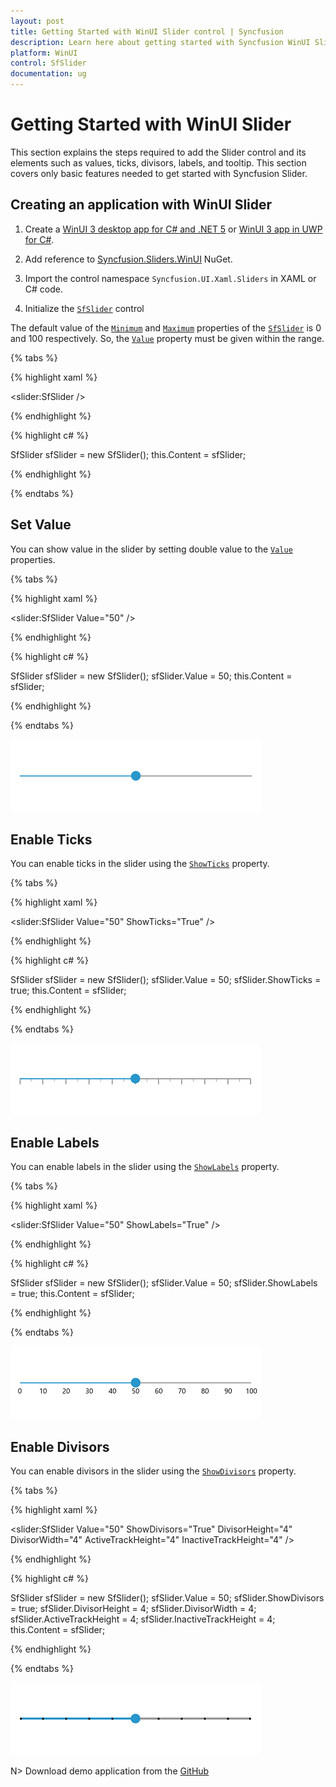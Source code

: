 ```yaml
---
layout: post
title: Getting Started with WinUI Slider control | Syncfusion
description: Learn here about getting started with Syncfusion WinUI Slider control and more details.
platform: WinUI
control: SfSlider
documentation: ug
---
```


# Getting Started with WinUI Slider

This section explains the steps required to add the Slider control and its elements such as values, ticks, divisors, labels, and tooltip. This section covers only basic features needed to get started with Syncfusion Slider.

## Creating an application with WinUI Slider

1. Create a [WinUI 3 desktop app for C# and .NET 5](https://docs.microsoft.com/en-us/windows/apps/winui/winui3/get-started-winui3-for-desktop) or [WinUI 3 app in UWP for C#](https://docs.microsoft.com/en-us/windows/apps/winui/winui3/get-started-winui3-for-uwp).

2. Add reference to [Syncfusion.Sliders.WinUI](https://www.nuget.org/packages/Syncfusion.Sliders.WinUI) NuGet.

3. Import the control namespace `Syncfusion.UI.Xaml.Sliders` in XAML or C# code.

4. Initialize the [`SfSlider`](https://help.syncfusion.com/cr/winui/Syncfusion.UI.Xaml.Sliders.SfSlider.html?tabs=tabid-1) control

The default value of the [`Minimum`](https://help.syncfusion.com/cr/winui/Syncfusion.UI.Xaml.Sliders.SliderBase.html#Syncfusion_UI_Xaml_Sliders_SliderBase_Minimum) and [`Maximum`](https://help.syncfusion.com/cr/winui/Syncfusion.UI.Xaml.Sliders.SliderBase.html#Syncfusion_UI_Xaml_Sliders_SliderBase_Maximum) properties of the [`SfSlider`](https://help.syncfusion.com/cr/winui/Syncfusion.UI.Xaml.Sliders.SfSlider.html?tabs=tabid-1) is 0 and 100 respectively. So, the [`Value`](https://help.syncfusion.com/cr/winui/Syncfusion.UI.Xaml.Sliders.SfSlider.html#Syncfusion_UI_Xaml_Sliders_SfSlider_Value) property must be given within the range.

{% tabs %}

{% highlight xaml %}

<slider:SfSlider />

{% endhighlight %}

{% highlight c# %}

SfSlider sfSlider = new SfSlider();
this.Content = sfSlider;

{% endhighlight %}

{% endtabs %}

## Set Value

You can show value in the slider by setting double value to the [`Value`](https://help.syncfusion.com/cr/winui/Syncfusion.UI.Xaml.Sliders.SfSlider.html#Syncfusion_UI_Xaml_Sliders_SfSlider_Value) properties.

{% tabs %}

{% highlight xaml %}

<slider:SfSlider Value="50" />

{% endhighlight %}

{% highlight c# %}

SfSlider sfSlider = new SfSlider();
sfSlider.Value = 50;
this.Content = sfSlider;

{% endhighlight %}

{% endtabs %}

![Setting value to slider](images/getting-started/slider-value.png)

## Enable Ticks

You can enable ticks in the slider using the [`ShowTicks`](https://help.syncfusion.com/cr/winui/Syncfusion.UI.Xaml.Sliders.SliderBase.html#Syncfusion_UI_Xaml_Sliders_SliderBase_ShowTicks) property.

{% tabs %}

{% highlight xaml %}

<slider:SfSlider Value="50"
                 ShowTicks="True" />

{% endhighlight %}

{% highlight c# %}

SfSlider sfSlider = new SfSlider();
sfSlider.Value = 50;
sfSlider.ShowTicks = true;
this.Content = sfSlider;

{% endhighlight %}

{% endtabs %}

![Slider with ticks](images/getting-started/slider-ticks.png)

## Enable Labels

You can enable labels in the slider using the [`ShowLabels`](https://help.syncfusion.com/cr/winui/Syncfusion.UI.Xaml.Sliders.SliderBase.html#Syncfusion_UI_Xaml_Sliders_SliderBase_ShowLabels) property.

{% tabs %}

{% highlight xaml %}

<slider:SfSlider Value="50"
                 ShowLabels="True" />

{% endhighlight %}

{% highlight c# %}

SfSlider sfSlider = new SfSlider();
sfSlider.Value = 50;
sfSlider.ShowLabels = true;
this.Content = sfSlider;

{% endhighlight %}

{% endtabs %}

![Slider with labels](images/getting-started/slider-labels.png)

## Enable Divisors

You can enable divisors in the slider using the [`ShowDivisors`](https://help.syncfusion.com/cr/winui/Syncfusion.UI.Xaml.Sliders.SliderBase.html#Syncfusion_UI_Xaml_Sliders_SliderBase_ShowDivisors) property.

{% tabs %}

{% highlight xaml %}

<slider:SfSlider Value="50"
                 ShowDivisors="True"
                 DivisorHeight="4"
                 DivisorWidth="4"
                 ActiveTrackHeight="4"
                 InactiveTrackHeight="4" />

{% endhighlight %}

{% highlight c# %}

SfSlider sfSlider = new SfSlider();
sfSlider.Value = 50;
sfSlider.ShowDivisors = true;
sfSlider.DivisorHeight = 4;
sfSlider.DivisorWidth = 4;
sfSlider.ActiveTrackHeight = 4;
sfSlider.InactiveTrackHeight = 4;
this.Content = sfSlider;

{% endhighlight %}

{% endtabs %}

![Slider with divisors](images/getting-started/slider-divisors.png)

N> Download demo application from the [GitHub](https://github.com/SyncfusionExamples/WinUI_Sliders_Getting_Started/tree/main/Slider)